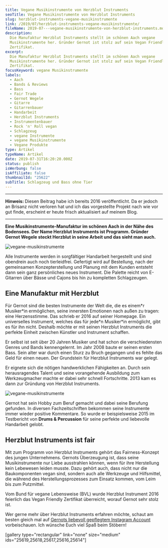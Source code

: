 ```yaml
---
title: Vegane Musikinstrumente von Herzblut Instruments
seoTitle: Vegane Musikinstrumente von Herzblut Instruments
slug: herzblut-instruments-vegane-musikinstrumente
link: /2019/07/herzblut-instruments-vegane-musikinstrumente/
fileName: 2019-07---vegane-musikinstrumente-von-herzblut-instruments.md
description:
  Die Manufaktur Herzblut Instruments stellt im schönen Aach vegane
  Musikinstrumente her. Gründer Gernot ist stolz auf sein Vegan Friendly
  Zertifikat.
excerpt:
  Die Manufaktur Herzblut Instruments stellt im schönen Aach vegane
  Musikinstrumente her. Gründer Gernot ist stolz auf sein Vegan Friendly
  Zertifikat.
focusKeyword: vegane Musikinstrumente
labels:
  - Aach
  - Bands & Reviews
  - Bass
  - Fair Trade
  - Gernot Wegele
  - Gitarre
  - Gitarrenbauer
  - Handarbeit
  - Herzblut Instruments
  - Instrumentenbauer
  - Rock 'n' Roll vegan
  - Schlagzeug
  - vegane Instrumente
  - vegane Musikinstrumente
  - Vegane Produkte
type: Artikel
typeName: Artikel
date: 2019-07-31T16:20:20.000Z
status: publish
isWerbung: false
isAffiliate: false
thumbnailId: "25622"
subTitle: Schlagzeug und Bass ohne Tier
---
```


<hr />

<strong>Hinweis: </strong>Diesen Beitrag habe ich bereits 2016 veröffentlicht.
Da er jedoch an Brisanz nicht verloren hat und ich das vorgestellte Projekt nach
wie vor gut finde, erscheint er heute frisch aktualisiert auf meinem Blog.

<hr />

<strong>E</strong><strong>ine Musikinstrumente-Manufaktur im schönen Aach in der
Nähe des Bodensees. Der Name Herzblut </strong><strong>Instruments ist Programm.
Gründer Gernot Wegele steckt Herzblut in seine Arbeit und das sieht man auch.
</strong>

![vegane-musikinstrumente](http://cardamonchai.com/wp-content/uploads/2019/07/Custom-Light-400x353.jpg "Custom Light von Herzblut Instruments")

Alle Instrumente werden in sorgfältiger Handarbeit hergestellt und sind
obendrein auch noch tierleidfrei. Gefertigt wird auf Bestellung, nach der
gemeinsamen Konzepterstellung und Planung mit dem Kunden entsteht dann sein ganz
persönliches neues Instrument. Die Palette reicht von E-Gitarren über Bässe und
Cajons bis hin zu kompletten Schlagzeugen.

## Eine Manufaktur mit Herzblut

Für Gernot sind die besten Instrumente der Welt die, die es einem\*r Musiker\*in
ermöglichen, seine innersten Emotionen nach außen zu tragen: eine Herzensstimme.
Das schrieb er 2016 auf seiner Homepage. Ein universelles Instrument, welches
das für jede\*n Musiker\*in ermöglicht, gibt es für ihn nicht. Deshalb möchte er
mit seinen Herzblut Instruments die perfekte Einheit zwischen Künstler und
Instrument schaffen.

Er selbst ist seit über 20 Jahren Musiker und hat schon die verschiedensten
Genres und Bands kennengelernt. Im Jahr 2008 baute er seinen ersten Bass. Sein
alter war durch einen Sturz zu Bruch gegangen und es fehlte das Geld für einen
neuen. Der Grundstein für Herzblut Instruments war gelegt.

Er eignete sich die nötigen handwerklichen Fähigkeiten an. Durch sein
herausragendes Talent und seine vorangehende Ausbildung zum Werkzeugmacher
machte er dabei sehr schnell Fortschritte. 2013 kam es dann zur Gründung von
Herzblut Instruments.

![vegane-musikinstrumente](http://cardamonchai.com/wp-content/uploads/2019/07/Gernot-als-Kind-400x218.png)

Gernot hat sein Hobby zum Beruf gemacht und dabei seine Berufung gefunden. In
diversen Fachzeitschriften bekommen seine Instrumente immer wieder positive
Kommentare. So wurde er beispielsweise 2015 im Testbericht von <strong>Drums
&amp; Percussion</strong> für seine perfekte und liebevolle Handarbeit gelobt.

## Herzblut Instruments ist fair

Mit zum Programm von Herzblut Instruments gehört das Fairness-Konzept des jungen
Unternehmens. Gernots Überzeugung ist, dass seine Musikinstrumente nur Liebe
ausstrahlen können, wenn für ihre Herstellung kein Lebewesen leiden musste. Dazu
gehört auch, dass nicht nur die Baukomponenten vegan sind, sondern auch alle
Werkzeuge und Hilfsmittel, die während des Herstellungsprozesses zum Einsatz
kommen, vom Leim bis zum Putzmittel.

Vom Bund für vegane Lebensweise (BVL) wurde Herzblut Instrument 2016 feierlich
das Vegan Friendly Zertifikat überreicht, worauf Gernot sehr stolz ist.

Wer gerne mehr über Herzblut Instruments erfahren möchte, schaut am besten
gleich mal auf
<a href="https://www.instagram.com/herzblut_instruments/?hl=de" target="_blank" rel="noopener nofollow">Gernots
liebevoll gepflegtem Instagram Account</a> vorbeischauen. Ich wünsche Euch viel
Spaß beim Stöbern!

[gallery type="rectangular" link="none" size="medium"
ids="25619,25618,25617,25616,25614"]
